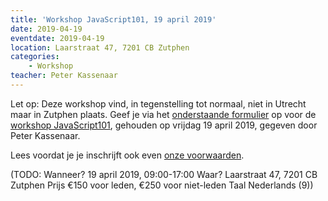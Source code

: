 ```yaml
---
title: 'Workshop JavaScript101, 19 april 2019'
date: 2019-04-19
eventdate: 2019-04-19
location: Laarstraat 47, 7201 CB Zutphen
categories:
    - Workshop
teacher: Peter Kassenaar
---
```


Let op: Deze workshop vind, in tegenstelling tot normaal, niet in Utrecht maar in Zutphen plaats.
Geef je via het [onderstaande formulier](#formulier-1) op voor de [workshop JavaScript101](/workshops/workshop-javascript101-met-peter-kassenaar), gehouden op vrijdag 19 april 2019, gegeven door Peter Kassenaar.

Lees voordat je je inschrijft ook even [onze voorwaarden](/workshops/voor-deelnemers).

(TODO: Wanneer?
19 april 2019, 09:00-17:00
Waar?
Laarstraat 47, 7201 CB Zutphen
Prijs
€150 voor leden, €250 voor niet-leden
Taal
Nederlands (9))
